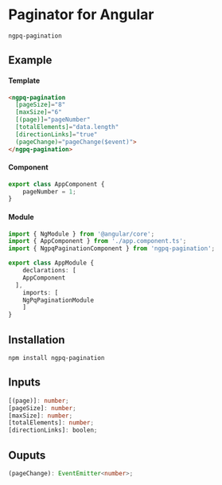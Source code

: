 # Paginator for Angular
`ngpq-pagination`

## Example
#### Template
```html
<ngpq-pagination 
  [pageSize]="8" 
  [maxSize]="6"
  [(page)]="pageNumber" 
  [totalElements]="data.length"
  [directionLinks]="true"
  (pageChange)="pageChange($event)">
</ngpq-pagination>

```
#### Component
```typescript
export class AppComponent {
    pageNumber = 1;
}
```

#### Module
```typescript
import { NgModule } from '@angular/core';
import { AppComponent } from './app.component.ts';
import { NgpqPaginationComponent } from 'ngpq-pagination';

export class AppModule {
    declarations: [
    AppComponent
  ],
    imports: [
    NgPqPaginationModule
    ]
}
```

## Installation
```
npm install ngpq-pagination
```

## Inputs

```typescript
[(page)]: number;
[pageSize]: number; 
[maxSize]: number;
[totalElements]: number;
[directionLinks]: boolen;
```

## Ouputs

```typescript
(pageChange): EventEmitter<number>;
```
